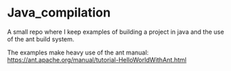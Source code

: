 # Java_compilation
A small repo where I keep examples of building a project in java and the use of the ant build system. 
 

The examples make heavy use of the ant manual: https://ant.apache.org/manual/tutorial-HelloWorldWithAnt.html

